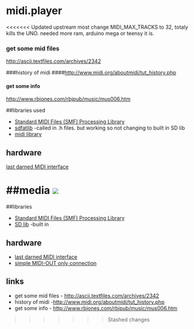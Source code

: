 # midi.player 

<<<<<<< Updated upstream
most change MIDI_MAX_TRACKS to 32, totaly kills the UNO. needed more ram, arduino mega or teensy it is.

### get some mid files
http://ascii.textfiles.com/archives/2342

###history of midi
####http://www.midi.org/aboutmidi/tut_history.php
#### get some info
http://www.rbjones.com/rbjpub/music/mus006.htm

##libraries used

* [Standard MIDI Files (SMF) Processing Library](https://arduinocode.codeplex.com/releases/view/115256)
* [sdfatlib](https://github.com/jbeynon/sdfatlib) -called in .h files. but working so not changing to built in SD lib
* [midi library](https://github.com/FortySevenEffects/arduino_midi_library/)

## hardware
[last darned MIDI interface](http://www.stephenhobley.com/blog/2011/03/14/the-last-darned-midi-interface-ill-ever-build/)

##media
![](http://i.imgur.com/8rEniF7l.jpg)
=======
##libraries
* [Standard MIDI Files (SMF) Processing Library](https://arduinocode.codeplex.com/releases/view/115256)
* [SD lib](http://arduino.cc/en/Reference/SD) -built in


## hardware
* [last darned MIDI interface](http://www.stephenhobley.com/blog/2011/03/14/the-last-darned-midi-interface-ill-ever-build/)
* [simple MIDI-OUT only connection](http://arduino.cc/en/tutorial/midi)

## links
* get some mid files - http://ascii.textfiles.com/archives/2342
* history of midi -http://www.midi.org/aboutmidi/tut_history.php
* get some info - http://www.rbjones.com/rbjpub/music/mus006.htm
>>>>>>> Stashed changes
